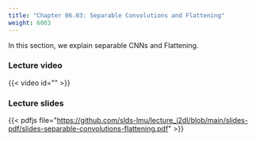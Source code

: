 ```yaml
---
title: "Chapter 06.03: Separable Convolutions and Flattening"
weight: 6003
---
```

In this section, we explain separable CNNs and Flattening.

<!--more-->

### Lecture video

{{< video id="" >}}

### Lecture slides

{{< pdfjs file="https://github.com/slds-lmu/lecture_i2dl/blob/main/slides-pdf/slides-separable-convolutions-flattening.pdf" >}}
